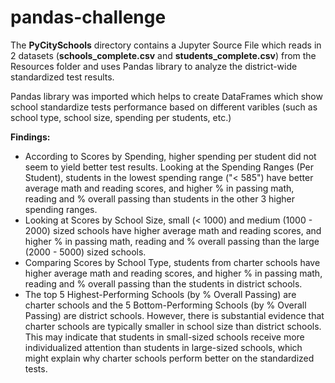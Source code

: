 # pandas-challenge

The **PyCitySchools** directory contains a Jupyter Source File which reads in 2 datasets (**schools_complete.csv** and **students_complete.csv**) from the Resources folder and uses Pandas library to analyze the district-wide standardized test results. 

Pandas library was imported which helps to create DataFrames which show school standardize tests performance based on different varibles (such as school type, school size, spending per students, etc.)

**Findings:**
* According to Scores by Spending, higher spending per student did not seem to yield better test results. Looking at the Spending Ranges (Per Student), students in the lowest spending range ("< 585") have better average math and reading scores, and higher % in passing math, reading and % overall passing than students in the other 3 higher spending ranges.
* Looking at Scores by School Size, small (< 1000) and medium (1000 - 2000) sized schools have higher average math and reading scores, and higher % in passing math, reading and % overall passing than the large (2000 - 5000) sized schools.
* Comparing Scores by School Type, students from charter schools have higher average math and reading scores, and higher % in passing math, reading and % overall passing than the students in district schools.
* The top 5 Highest-Performing Schools (by % Overall Passing) are charter schools and the 5 Bottom-Performing Schools (by % Overall Passing) are district schools. However, there is substantial evidence that charter schools are typically smaller in school size than district schools. This may indicate that students in small-sized schools receive more individualized attention than students in large-sized schools, which might explain why charter schools perform better on the standardized tests.
